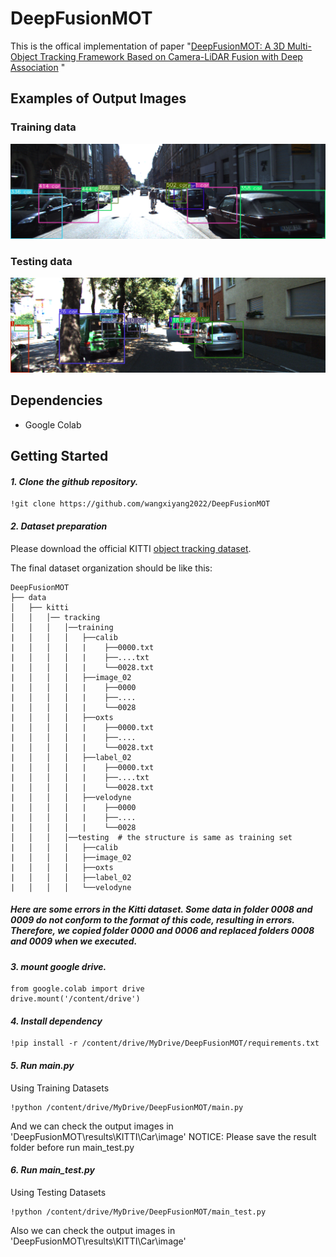 # DeepFusionMOT

This is the offical implementation of paper "[DeepFusionMOT: A 3D Multi-Object Tracking Framework Based on Camera-LiDAR Fusion with Deep Association](https://arxiv.org/abs/2202.12100) "


## Examples of Output Images
### Training data
<img src="https://github.com/Lee-Gahyun/DeepFusionMOT/blob/master/assets/ex_training.png">

### Testing data
<img src="https://github.com/Lee-Gahyun/DeepFusionMOT/blob/master/assets/ex_testing.png">

## Dependencies
- Google Colab

## Getting Started

#### *1. Clone the github repository.*

```
!git clone https://github.com/wangxiyang2022/DeepFusionMOT
```

#### *2. Dataset preparation*

 Please download the official KITTI [object tracking dataset](http://www.cvlibs.net/datasets/kitti/eval_tracking.php).

The final dataset organization should be like this:

```
DeepFusionMOT
├── data
│   ├── kitti
│   │   │── tracking
│   │   │   │──training
|   │   │   │   ├──calib
|   │   │   │   |    ├──0000.txt
|   │   │   │   |    ├──....txt
|   │   │   │   |    └──0028.txt
|   │   │   │   ├──image_02
|   │   │   │   |    ├──0000
|   │   │   │   |    ├──....
|   │   │   │   |    └──0028
|   │   │   │   ├──oxts
|   │   │   │   |    ├──0000.txt
|   │   │   │   |    ├──....
|   │   │   │   |    └──0028.txt
|   │   │   │   ├──label_02
|   │   │   │   |    ├──0000.txt
|   │   │   │   |    ├──....txt
|   │   │   │   |    └──0028.txt
|   │   │   │   ├──velodyne
|   │   │   │   |    ├──0000
|   │   │   │   |    ├──....
|   │   │   │   |    └──0028  
│   │   │   │──testing  # the structure is same as training set
|   │   │   │   ├──calib
|   │   │   │   ├──image_02
|   │   │   │   ├──oxts
|   │   │   │   ├──label_02
|   │   │   │   └──velodyne 
```

##### Here are some errors in the Kitti dataset. Some data in folder 0008 and 0009 do not conform to the format of this code, resulting in errors. Therefore, we copied folder 0000 and 0006 and replaced folders 0008 and 0009 when we executed.

#### *3. mount google drive.*
```
from google.colab import drive
drive.mount('/content/drive')
```

#### *4. Install dependency*

```
!pip install -r /content/drive/MyDrive/DeepFusionMOT/requirements.txt
```

#### *5. Run main.py*
Using Training Datasets
```
!python /content/drive/MyDrive/DeepFusionMOT/main.py
```
And we can check the output images in 'DeepFusionMOT\results\KITTI\Car\image'
NOTICE: Please save the result folder before run main_test.py


#### *6. Run main_test.py*
Using Testing Datasets
```
!python /content/drive/MyDrive/DeepFusionMOT/main_test.py
```
Also we can check the output images in 'DeepFusionMOT\results\KITTI\Car\image'
